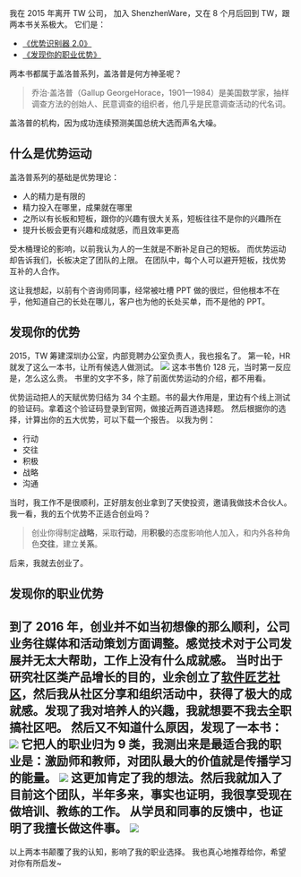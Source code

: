 我在 2015 年离开 TW 公司， 加入 ShenzhenWare，又在 8 个月后回到 TW，跟两本书关系极大。
它们是：
* [《优势识别器 2.0》](https://book.douban.com/subject/10799765/)
* [《发现你的职业优势》](https://book.douban.com/subject/26932666/)

两本书都属于盖洛普系列，盖洛普是何方神圣呢？
>乔治·盖洛普（Gallup GeorgeHorace，1901—1984）是美国数学家，抽样调查方法的创始人、民意调查的组织者，他几乎是民意调查活动的代名词。 

盖洛普的机构，因为成功连续预测美国总统大选而声名大噪。

## 什么是优势运动
盖洛普系列的基础是优势理论：
* 人的精力是有限的
* 精力投入在哪里，成果就在哪里
* 之所以有长板和短板，跟你的兴趣有很大关系，短板往往不是你的兴趣所在
* 提升长板会更有兴趣和成就感，而且效率更高

受木桶理论的影响，以前我认为人的一生就是不断补足自己的短板。
而优势运动却告诉我们，长板决定了团队的上限。
在团队中，每个人可以避开短板，找优势互补的人合作。

这让我想起，以前有个咨询师同事，经常被吐槽 PPT 做的很烂，但他根本不在乎，他知道自己的长处在哪儿，客户也为他的长处买单，而不是他的 PPT。

## 发现你的优势
2015，TW 筹建深圳办公室，内部竞聘办公室负责人，我也报名了。
第一轮，HR 就发了这么一本书，让所有候选人做测试。
![](./_image/2017-02-25-07-21-05.jpg)
这本书售价 128 元，当时第一反应是，怎么这么贵。
书里的文字不多，除了前面优势运动的介绍，都不用看。

优势运动把人的天赋优势归结为 34 个主题。书的最大作用是，里边有个线上测试的验证码。拿着这个验证码登录到官网，做接近两百道选择题。
然后根据你的选择，计算出你的五大优势，可以下载一个报告。
以我为例：
* 行动
* 交往
* 积极
* 战略
* 沟通

当时，我工作不是很顺利，正好朋友创业拿到了天使投资，邀请我做技术合伙人。
我一看，我的五个优势不正适合创业吗？
>创业你得制定**战略**，采取**行动**，用**积极**的态度影响他人加入，和内外各种角色**交往**，建立**关系**。

后来，我就去创业了。

## 发现你的职业优势
到了 2016 年，创业并不如当初想像的那么顺利，公司业务往媒体和活动策划方面调整。感觉技术对于公司发展并无太大帮助，工作上没有什么成就感。
当时出于研究社区类产品增长的目的，业余创立了[软件匠艺社区](https://codingstyle.cn/)，然后我从社区分享和组织活动中，获得了极大的成就感。发现了我对培养人的兴趣，我就想要不我去全职搞社区吧。
然后又不知道什么原因，发现了一本书：
![](./_image/2017-02-25-07-41-59.jpg)
它把人的职业归为 9 类，我测出来是最适合我的职业是：激励师和教师，对团队最大的价值就是传播学习的能量。
![](./_image/2017-02-25-07-23-51.jpg)
这更加肯定了我的想法。然后我就加入了目前这个团队，半年多来，事实也证明，我很享受现在做培训、教练的工作。
从学员和同事的反馈中，也证明了我擅长做这件事。
![](./_image/2017-02-25-07-40-21.jpg)
---
以上两本书颠覆了我的认知，影响了我的职业选择。
我也真心地推荐给你，希望对你有所启发~